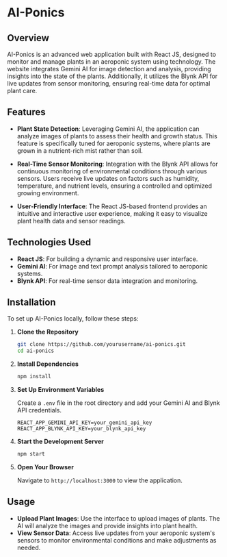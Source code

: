 # AI-Ponics

## Overview

AI-Ponics is an advanced web application built with React JS, designed to monitor and manage plants in an aeroponic system using technology. The website integrates Gemini AI for image detection and analysis, providing insights into the state of the plants. Additionally, it utilizes the Blynk API for live updates from sensor monitoring, ensuring real-time data for optimal plant care.

## Features

- **Plant State Detection**: Leveraging Gemini AI, the application can analyze images of plants to assess their health and growth status. This feature is specifically tuned for aeroponic systems, where plants are grown in a nutrient-rich mist rather than soil.
  
- **Real-Time Sensor Monitoring**: Integration with the Blynk API allows for continuous monitoring of environmental conditions through various sensors. Users receive live updates on factors such as humidity, temperature, and nutrient levels, ensuring a controlled and optimized growing environment.

- **User-Friendly Interface**: The React JS-based frontend provides an intuitive and interactive user experience, making it easy to visualize plant health data and sensor readings.

## Technologies Used

- **React JS**: For building a dynamic and responsive user interface.
- **Gemini AI**: For image and text prompt analysis tailored to aeroponic systems.
- **Blynk API**: For real-time sensor data integration and monitoring.

## Installation

To set up AI-Ponics locally, follow these steps:

1. **Clone the Repository**

    ```bash
    git clone https://github.com/yourusername/ai-ponics.git
    cd ai-ponics
    ```

2. **Install Dependencies**

    ```bash
    npm install
    ```

3. **Set Up Environment Variables**

    Create a `.env` file in the root directory and add your Gemini AI and Blynk API credentials.

    ```env
    REACT_APP_GEMINI_API_KEY=your_gemini_api_key
    REACT_APP_BLYNK_API_KEY=your_blynk_api_key
    ```

4. **Start the Development Server**

    ```bash
    npm start
    ```

5. **Open Your Browser**

    Navigate to `http://localhost:3000` to view the application.

## Usage

- **Upload Plant Images**: Use the interface to upload images of plants. The AI will analyze the images and provide insights into plant health.
- **View Sensor Data**: Access live updates from your aeroponic system's sensors to monitor environmental conditions and make adjustments as needed.

